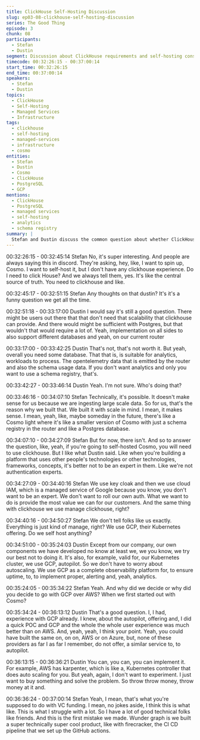 ```yaml
---
title: ClickHouse Self-Hosting Discussion
slug: ep03-08-clickhouse-self-hosting-discussion
series: The Good Thing
episode: 3
chunk: 08
participants:
  - Stefan
  - Dustin
segment: Discussion about ClickHouse requirements and self-hosting considerations
timecode: 00:32:26:15 - 00:37:00:14
start_time: 00:32:26:15
end_time: 00:37:00:14
speakers:
  - Stefan
  - Dustin
topics:
  - ClickHouse
  - Self-Hosting
  - Managed Services
  - Infrastructure
tags:
  - clickhouse
  - self-hosting
  - managed-services
  - infrastructure
  - cosmo
entities:
  - Stefan
  - Dustin
  - Cosmo
  - ClickHouse
  - PostgreSQL
  - GCP
mentions:
  - ClickHouse
  - PostgreSQL
  - managed services
  - self-hosting
  - analytics
  - schema registry
summary: |
  Stefan and Dustin discuss the common question about whether ClickHouse is required for self-hosting Cosmo. They explain that while technically possible with PostgreSQL, ClickHouse is needed for analytics workloads and they prefer using managed services rather than being experts in everything except their own product.
---
```


00:32:26:15 - 00:32:45:14
Stefan
No, it's super interesting. And people are always saying this in discord. They're asking, hey, like,
I want to spin up, Cosmo. I want to self-host it, but I don't have any clickhouse experience. Do I
need to click House? And we always tell them, yes. It's like the central source of truth. You need
to clickhouse and like.

00:32:45:17 - 00:32:51:15
Stefan
Any thoughts on that dustin? It's it's a funny question we get all the time.

00:32:51:18 - 00:33:17:00
Dustin
I would say it's still a good question. There might be users out there that that don't need that
scalability that clickhouse can provide. And there would might be sufficient with Postgres, but
that wouldn't that would require a lot of. Yeah, implementation on all sides to also support
different databases and yeah, on our current router

00:33:17:00 - 00:33:42:25
Dustin
That's not, that's not worth it. But yeah, overall you need some database. That that is, is suitable
for analytics, workloads to process. The opentelemetry data that is emitted by the router and
also the schema usage data. If you don't want analytics and only you want to use a schema
registry, that's.

00:33:42:27 - 00:33:46:14
Dustin
Yeah. I'm not sure. Who's doing that?

00:33:46:16 - 00:34:07:10
Stefan
Technically, it's possible. It doesn't make sense for us because we are ingesting large scale
data. So for us, that's the reason why we built that. We built it with scale in mind. I mean, it
makes sense. I mean, yeah, like, maybe someday in the future, there's like a Cosmo light where
it's like a smaller version of Cosmo with just a schema registry in the router and like a Postgres
database.

00:34:07:10 - 00:34:27:09
Stefan
But for now, there isn't. And so to answer the question, like, yeah, if you're going to self-hosted
Cosmo, you will need to use clickhouse. But I like what Dustin said. Like when you're building a
platform that uses other people's technologies or other technologies, frameworks, concepts, it's
better not to be an expert in them. Like we're not authentication experts.

00:34:27:09 - 00:34:40:16
Stefan
We use key cloak and then we use cloud IAM, which is a managed service of Google because
you know, you don't want to be an expert. We don't want to roll our own auth. What we want to
do is provide the most value we can for our customers. And the same thing with clickhouse we
use manage clickhouse, right?

00:34:40:16 - 00:34:50:27
Stefan
We don't tell folks like us exactly. Everything is just kind of manage, right? We use GCP, their
Kubernetes offering. Do we self host anything?

00:34:51:00 - 00:35:24:03
Dustin
Except from our company, our own components we have developed no know at least we, we
you know, we try our best not to doing it. It's also, for example, valid for, our Kubernetes cluster,
we use GCP, autopilot. So we don't have to worry about autoscaling. We use GCP as a
complete observability platform for, to ensure uptime, to, to implement proper, alerting and,
yeah, analytics.

00:35:24:05 - 00:35:34:22
Stefan
Yeah. And why did we decide or why did you decide to go with GCP over AWS? When we first
started out with Cosmo?

00:35:34:24 - 00:36:13:12
Dustin
That's a good question. I, I had, experience with GCP already. I knew, about the autopilot,
offering and, I did a quick POC and GCP and the whole the whole user experience was much
better than on AWS. And, yeah, yeah, I think your point. Yeah, you could have built the same on,
on on, AWS or on Azure, but, none of these providers as far I as far I remember, do not offer, a
similar service to, to autopilot.

00:36:13:15 - 00:36:36:21
Dustin
You can, you can, you can implement it. For example, AWS has karpenter, which is like a,
Kubernetes controller that does auto scaling for you. But yeah, again, I don't want to
experiment. I just want to buy something and solve the problem. So throw throw money, throw
money at it and.

00:36:36:24 - 00:37:00:14
Stefan
Yeah, I mean, that's what you're supposed to do with VC funding. I mean, no jokes aside, I think
this is what like. This is what I struggle with a lot. So I have a lot of good technical folks like
friends. And this is the first mistake we made. Wunder graph is we built a super technically
super cool product, like with firecracker, the CI CD pipeline that we set up the GitHub actions. 
